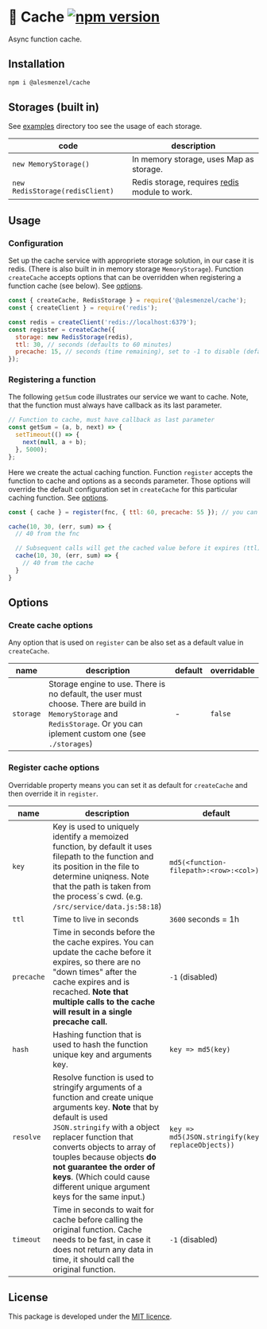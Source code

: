 # 🎲 Cache [![npm version](https://badge.fury.io/js/%40alesmenzel%2Fcache.svg)](https://badge.fury.io/js/%40alesmenzel%2Fcache)

Async function cache.

## Installation

```bash
npm i @alesmenzel/cache
```

## Storages (built in)

See [examples](./examples) directory too see the usage of each storage.

| code                            | description                                                                          |
| ------------------------------- | ------------------------------------------------------------------------------------ |
| `new MemoryStorage()`           | In memory storage, uses Map as storage.                                              |
| `new RedisStorage(redisClient)` | Redis storage, requires [redis](https://www.npmjs.com/package/redis) module to work. |

## Usage

### Configuration

Set up the cache service with appropriete storage solution, in our case it is redis. (There is also built in in memory storage `MemoryStorage`). Function `createCache` accepts options that can be overridden when registering a function cache (see below). See [options](#options).

```js
const { createCache, RedisStorage } = require('@alesmenzel/cache');
const { createClient } = require('redis');

const redis = createClient('redis://localhost:6379');
const register = createCache({
  storage: new RedisStorage(redis),
  ttl: 30, // seconds (defaults to 60 minutes)
  precache: 15, // seconds (time remaining), set to -1 to disable (defaults to -1)
});
```

### Registering a function

The following `getSum` code illustrates our service we want to cache. Note, that the function must
always have callback as its last parameter.

```js
// Function to cache, must have callback as last parameter
const getSum = (a, b, next) => {
  setTimeout(() => {
    next(null, a + b);
  }, 5000);
};
```

Here we create the actual caching function. Function `register` accepts the function to cache and options as a seconds parameter. Those options will override the default configuration set in `createCache` for this particular caching function. See [options](#options).

```js
const { cache } = register(fnc, { ttl: 60, precache: 55 }); // you can also override the defaults

cache(10, 30, (err, sum) => {
  // 40 from the fnc

  // Subsequent calls will get the cached value before it expires (ttl)
  cache(10, 30, (err, sum) => {
    // 40 from the cache
  }
}

```

## Options

### Create cache options

Any option that is used on `register` can be also set as a default value in `createCache`.

| name      | description                                                                                                                                                                | default | overridable |
| --------- | -------------------------------------------------------------------------------------------------------------------------------------------------------------------------- | ------- | ----------- |
| `storage` | Storage engine to use. There is no default, the user must choose. There are build in `MemoryStorage` and `RedisStorage`. Or you can iplement custom one (see `./storages`) | -       | `false`     |

### Register cache options

Overridable property means you can set it as default for `createCache` and then override it in `register`.

| name       | description                                                                                                                                                                                                                                                                                                                                               | default                                           | overridable |
| ---------- | --------------------------------------------------------------------------------------------------------------------------------------------------------------------------------------------------------------------------------------------------------------------------------------------------------------------------------------------------------- | ------------------------------------------------- | ----------- |
| `key`      | Key is used to uniquely identify a memoized function, by default it uses filepath to the function and its position in the file to determine uniqness. Note that the path is taken from the process´s cwd. (e.g. `/src/service/data.js:58:18`)                                                                                                             | `md5(<function-filepath>:<row>:<col>)`            | `true`      |
| `ttl`      | Time to live in seconds                                                                                                                                                                                                                                                                                                                                   | `3600` seconds = 1h                               | `true`      |
| `precache` | Time in seconds before the the cache expires. You can update the cache before it expires, so there are no "down times" after the cache expires and is recached. **Note that multiple calls to the cache will result in a single precache call.**                                                                                                          | `-1` (disabled)                                   | `true`      |
| `hash`     | Hashing function that is used to hash the function unique key and arguments key.                                                                                                                                                                                                                                                                          | `key => md5(key)`                                 | `true`      |
| `resolve`  | Resolve function is used to stringify arguments of a function and create unique arguments key. **Note** that by default is used `JSON.stringify` with a object replacer function that converts objects to array of touples because objects **do not guarantee the order of keys**. (Which could cause different unique argument keys for the same input.) | `key => md5(JSON.stringify(key, replaceObjects))` | `true`      |
| `timeout`  | Time in seconds to wait for cache before calling the original function. Cache needs to be fast, in case it does not return any data in time, it should call the original function.                                                                                                                                                                        | `-1` (disabled)                                   | `true`      |

## License

This package is developed under the [MIT licence]('./LICENCE').
